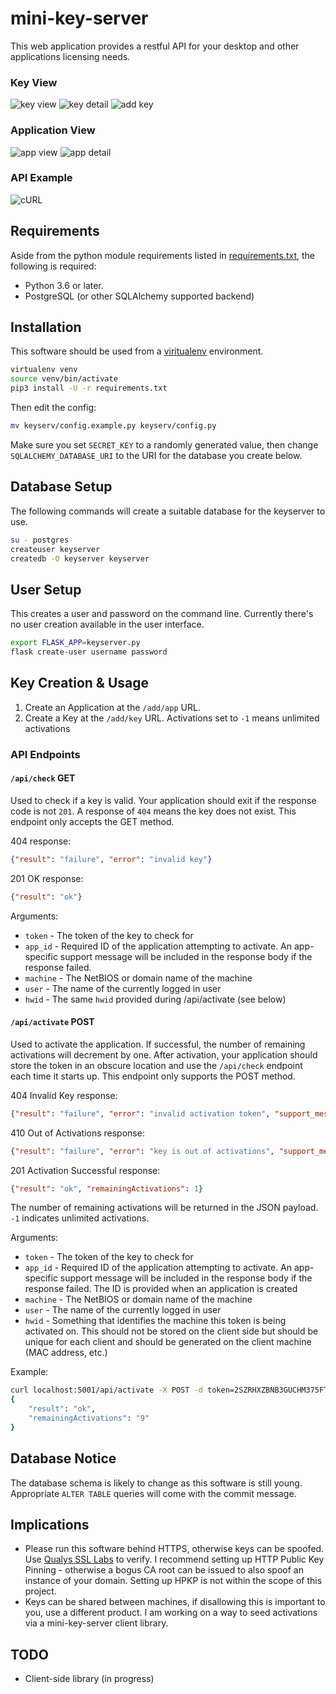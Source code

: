 # mini-key-server

This web application provides a restful API for your desktop and other applications licensing needs.

### Key View

![key view](etc/KeyView.png)
![key detail](etc/KeyDetail.png)
![add key](etc/AddKey.png)

### Application View

![app view](etc/AppView.png)
![app detail](etc/AppDetail.png)

### API Example

![cURL](etc/cURLExample.png)

## Requirements

Aside from the python module requirements listed in [requirements.txt](requirements.txt), the following is required:
* Python 3.6 or later.
* PostgreSQL (or other SQLAlchemy supported backend)


## Installation

This software should be used from a [viritualenv](https://virtualenv.pypa.io/en/stable/)
environment.

```sh
virtualenv venv
source venv/bin/activate
pip3 install -U -r requirements.txt
```

Then edit the config:

```sh
mv keyserv/config.example.py keyserv/config.py
```

Make sure you set `SECRET_KEY` to a randomly generated value, then change `SQLALCHEMY_DATABASE_URI`
to the URI for the database you create below.

## Database Setup

The following commands will create a suitable database for the keyserver to use.

```sh
su - postgres
createuser keyserver
createdb -O keyserver keyserver
```

## User Setup

This creates a user and password on the command line. Currently there's no user creation available
in the user interface.

```sh
export FLASK_APP=keyserver.py
flask create-user username password
```

## Key Creation & Usage

1. Create an Application at the `/add/app` URL.
2. Create a Key at the `/add/key` URL. Activations set to `-1` means unlimited activations

### API Endpoints

#### `/api/check` GET

Used to check if a key is valid. Your application should exit if the response code is not `201`.
A response of `404` means the key does not exist. This endpoint only accepts the GET method.

404 response:
```json
{"result": "failure", "error": "invalid key"}
```

201 OK response:
```json
{"result": "ok"}
```

Arguments:
- `token` - The token of the key to check for
- `app_id` - Required ID of the application attempting to activate. An app-specific support message
will be included in the response body if the response failed.
- `machine` - The NetBIOS or domain name of the machine
- `user` - The name of the currently logged in user
- `hwid` - The same `hwid` provided during /api/activate (see below)

#### `/api/activate` POST

Used to activate the application. If successful, the number of remaining activations will decrement
by one. After activation, your application should store the token in an obscure location and use the
`/api/check` endpoint each time it starts up. This endpoint only supports the POST method.

404 Invalid Key response:
```json
{"result": "failure", "error": "invalid activation token", "support_message": "call 555-555-5555 for support or email support@example.com"}
```

410 Out of Activations response:
```json
{"result": "failure", "error": "key is out of activations", "support_message": "visit https://example.com/ for support"}
```

201 Activation Successful response:
```json
{"result": "ok", "remainingActivations": 1}
```
The number of remaining activations will be returned in the JSON payload. `-1` indicates unlimited
activations.

Arguments:
- `token` - The token of the key to check for
- `app_id` - Required ID of the application attempting to activate. An app-specific support message
will be included in the response body if the response failed. The ID is provided when an application is created
- `machine` - The NetBIOS or domain name of the machine
- `user` - The name of the currently logged in user
- `hwid` - Something that identifies the machine this token is being activated on. This should not be stored on the client side but should be unique for each client and should be generated on the client machine (MAC address, etc.)

Example:

```sh
curl localhost:5001/api/activate -X POST -d token=2SZRHXZBNB3GUCHM375FTB8DJ -d machine=ICEBREAKER -d user=sam
{
    "result": "ok",
    "remainingActivations": "9"
}
```

## Database Notice

The database schema is likely to change as this software is still young. Appropriate `ALTER TABLE` queries will come with the commit message.

## Implications

- Please run this software behind HTTPS, otherwise keys can be spoofed. Use [Qualys SSL Labs](https://www.ssllabs.com/) to verify. I recommend setting up HTTP Public Key Pinning - otherwise a bogus CA root can be issued to also spoof an instance of your domain. Setting up HPKP is not within the scope of this project.
- Keys can be shared between machines, if disallowing this is important to you, use a different product. I am working on a way to seed activations via a mini-key-server client library.

## TODO

- Client-side library (in progress)
